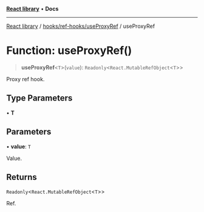 [**React library**](../../../../index.md) • **Docs**

***

[React library](../../../../modules.md) / [hooks/ref-hooks/useProxyRef](../index.md) / useProxyRef

# Function: useProxyRef()

> **useProxyRef**\<`T`\>(`value`): `Readonly`\<`React.MutableRefObject`\<`T`\>\>

Proxy ref hook.

## Type Parameters

• **T**

## Parameters

• **value**: `T`

Value.

## Returns

`Readonly`\<`React.MutableRefObject`\<`T`\>\>

Ref.
